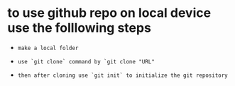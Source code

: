 # to use github repo on local device use the folllowing steps

- ``` make a local folder ```

- ``` use `git clone` command by `git clone "URL" ```

- ``` then after cloning use `git init` to initialize the git repository ```